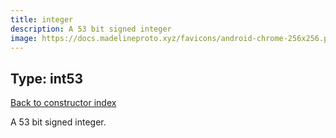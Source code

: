 ```yaml
---
title: integer
description: A 53 bit signed integer
image: https://docs.madelineproto.xyz/favicons/android-chrome-256x256.png
---
```

## Type: int53  
[Back to constructor index](index.md)

A 53 bit signed integer.
